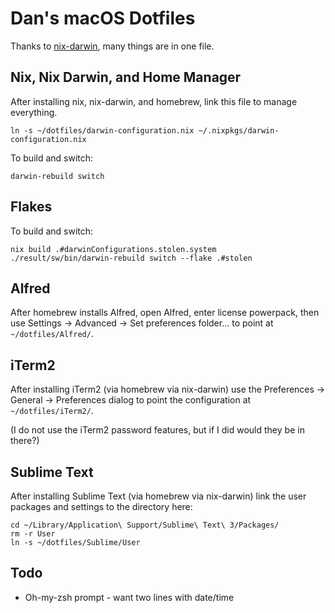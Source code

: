 # Dan's macOS Dotfiles

Thanks to [nix-darwin](https://github.com/LnL7/nix-darwin), many things are in one file.

## Nix, Nix Darwin, and Home Manager

After installing nix, nix-darwin, and homebrew, link this file to manage everything.

`ln -s ~/dotfiles/darwin-configuration.nix ~/.nixpkgs/darwin-configuration.nix`

To build and switch:

```shell
darwin-rebuild switch
```

## Flakes

To build and switch:

```shell
nix build .#darwinConfigurations.stolen.system
./result/sw/bin/darwin-rebuild switch --flake .#stolen
```

## Alfred

After homebrew installs Alfred, open Alfred, enter license powerpack, then use Settings -> Advanced -> Set preferences folder... to point at `~/dotfiles/Alfred/`.

## iTerm2

After installing iTerm2 (via homebrew via nix-darwin) use the Preferences -> General -> Preferences dialog to point the configuration at `~/dotfiles/iTerm2/`.

(I do not use the iTerm2 password features, but if I did would they be in there?)

## Sublime Text

After installing Sublime Text (via homebrew via nix-darwin) link the user packages and settings to the directory here:


```
cd ~/Library/Application\ Support/Sublime\ Text\ 3/Packages/
rm -r User
ln -s ~/dotfiles/Sublime/User
```

## Todo

- Oh-my-zsh prompt - want two lines with date/time
